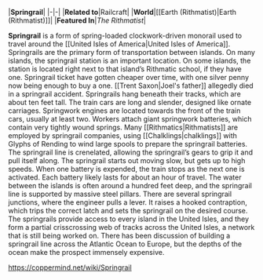 |**Springrail**|
|-|-|
|**Related to**|Railcraft|
|**World**|[[Earth (Rithmatist)\|Earth (Rithmatist)]]|
|**Featured In**|*The Rithmatist*|

**Springrail** is a form of spring-loaded clockwork-driven monorail used to travel around the [[United Isles of America\|United Isles of America]].
Springrails are the primary form of transportation between islands. On many islands, the springrail station is an important location. On some islands, the station is located right next to that island’s Rithmatic school, if they have one. Springrail ticket have gotten cheaper over time, with one silver penny now being enough to buy a one. [[Trent Saxon\|Joel's father]] allegedly died in a springrail accident.
Springrails hang beneath their tracks, which are about ten feet tall. The train cars are long and slender, designed like ornate carriages. Springwork engines are located towards the front of the train cars, usually at least two. Workers attach giant springwork batteries, which contain very tightly wound springs. Many [[Rithmatics\|Rithmatists]] are employed by springrail companies, using [[Chalklings\|chalklings]] with Glyphs of Rending to wind large spools to prepare the springrail batteries. The springrail line is crenelated, allowing the springrail’s gears to grip it and pull itself along. The springrail starts out moving slow, but gets up to high speeds. When one battery is expended, the train stops as the next one is activated. Each battery likely lasts for about an hour of travel.
The water between the islands is often around a hundred feet deep, and the springrail line is supported by massive steel pillars. There are several springrail junctions, where the engineer pulls a lever. It raises a hooked contraption, which trips the correct latch and sets the springrail on the desired course.
The springrails provide access to every island in the United Isles, and they form a partial crisscrossing web of tracks across the United Isles, a network that is still being worked on. There has been discussion of building a springrail line across the Atlantic Ocean to Europe, but the depths of the ocean make the prospect immensely expensive.



https://coppermind.net/wiki/Springrail